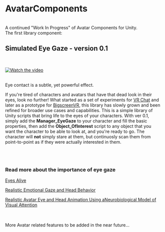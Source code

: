 # AvatarComponents
<br>
A continued "Work In Progress" of Avatar Components for Unity.
<br>
The first library component:
<h2>Simulated Eye Gaze - version 0.1 </h2> 
<br>

[![Watch the video](http://i3.ytimg.com/vi/nBdPiYsCH9w/maxresdefault.jpg)](https://youtu.be/nBdPiYsCH9w)

<br>
Eye contact is a subtle, yet powerful effect.
<br>
<p> 
If you're tired of characters and avatars that have that dead look in their eyes, look no further! What started as a set of experiments for <a href="http://www.vrchat.net">VR Chat</a> and later as a prototype for <a href="http://www.bigscreenvr.com">BigscreenVR</a>, this library has slowly grown and been refined for broader use cases and capabilities. This is a simple library of Unity scripts that bring life to the eyes of your characters. With ver 0.1, simply add the <b>Manager_EyeGaze</b> to your character and fill the basic properties, then add the <b>Object_OfInterest</b> script to any object that you want the character to be able to look at, and you're ready to go. The character will <b>not</b> simply stare at them, but continuosly scan them from point-to-point as if they were actually interested in them.
</p>
<br>
<br>

### Read more about the importance of eye gaze
<p><a href="https://www.cis.upenn.edu/~badler/papers/EyesAlive.pdf">Eyes Alive</a></p>
<p><a href="https://link.springer.com/chapter/10.1007%2F978-3-642-16958-8_26">Realistic Emotional Gaze and Head Behavior</a></p>
<p><a href="http://ilab.usc.edu/publications/doc/Itti_etal03spienn.pdf">Realistic Avatar Eye and Head Animation Using aNeurobiological Model of Visual Attention</a></p>
<br>
<br>
More Avatar related features to be added in the near future...
